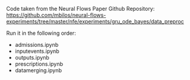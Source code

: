 Code taken from the Neural Flows Paper Github Repository: 
https://github.com/mbilos/neural-flows-experiments/tree/master/nfe/experiments/gru_ode_bayes/data_preproc

Run it in the following order:

- admissions.ipynb
- inputevents.ipynb
- outputs.ipynb
- prescriptions.ipynb
- datamerging.ipynb